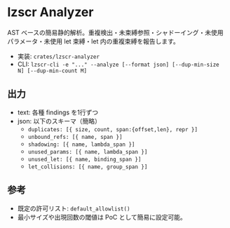 # lzscr Analyzer

AST ベースの簡易静的解析。重複検出・未束縛参照・シャドーイング・未使用パラメータ・未使用 let 束縛・let 内の重複束縛を報告します。

- 実装: `crates/lzscr-analyzer`
- CLI: `lzscr-cli -e "..." --analyze [--format json] [--dup-min-size N] [--dup-min-count M]`

## 出力

- text: 各種 findings を1行ずつ
- json: 以下のスキーマ（簡略）
  - `duplicates: [{ size, count, span:{offset,len}, repr }]`
  - `unbound_refs: [{ name, span }]`
  - `shadowing: [{ name, lambda_span }]`
  - `unused_params: [{ name, lambda_span }]`
  - `unused_let: [{ name, binding_span }]`
  - `let_collisions: [{ name, group_span }]`

## 参考

- 既定の許可リスト: `default_allowlist()`
- 最小サイズや出現回数の閾値は PoC として簡易に設定可能。
